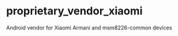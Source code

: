 proprietary_vendor_xiaomi
=========================

Android vendor for Xiaomi Armani and msm8226-common devices
